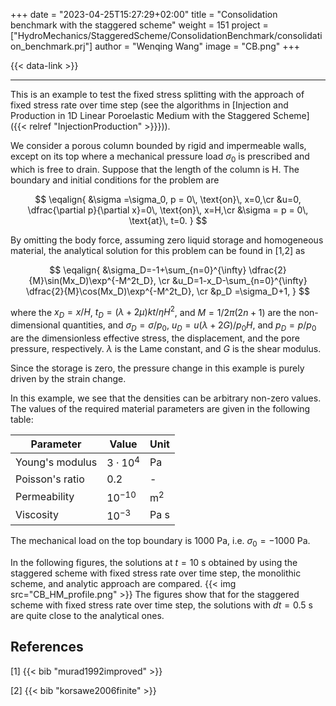 +++
date = "2023-04-25T15:27:29+02:00"
title = "Consolidation benchmark with the staggered scheme"
weight = 151
project = ["HydroMechanics/StaggeredScheme/ConsolidationBenchmark/consolidation_benchmark.prj"]
author = "Wenqing Wang"
image = "CB.png"
+++

{{< data-link >}}

---
This is an example to test the fixed stress splitting with the approach of fixed
 stress rate over time step (see the algorithms in
 [Injection and Production in 1D Linear Poroelastic
  Medium with the Staggered Scheme]({{< relref "InjectionProduction" >}}})).

We consider a porous column bounded by rigid and impermeable walls, except on
its top where a mechanical pressure load $\sigma_0$ is prescribed and which is free to
drain. Suppose that the length of the column is H. The boundary and initial
conditions for the problem are

$$
\eqalign{
&\sigma =\sigma_0, p = 0\, \text{on}\, x=0,\cr
&u=0, \dfrac{\partial p}{\partial x}=0\, \text{on}\, x=H,\cr
&\sigma = p = 0\, \text{at}\, t=0.
}
$$

By omitting the body force, assuming zero liquid storage and homogeneous
 material, the analytical solution for this problem can be found in [1,2] as

$$
\eqalign{
&\sigma_D=-1+\sum_{n=0}^{\infty} \dfrac{2}{M}\sin(Mx_D)\exp^{-M^2t_D}, \cr
&u_D=1-x_D-\sum_{n=0}^{\infty} \dfrac{2}{M}\cos(Mx_D)\exp^{-M^2t_D}, \cr
&p_D =\sigma_D+1,
}
$$

where the $x_D = x/H$, $t_D = (\lambda + 2\mu)kt/\eta H^2$, and $M = 1/2\pi(2n + 1)$
 are the non-dimensional quantities,
and $\sigma_D = \sigma/p_0$, $u_D = u(\lambda + 2 G)/p_0 H$, and $p_D = p/p_0$
 are the dimensionless effective stress, the displacement, and the pore pressure,
respectively. $\lambda$ is the Lame constant, and $G$ is the shear modulus.

Since the storage is zero, the pressure change in this example is purely driven
 by the strain change.

In this example, we see that the densities can be arbitrary
 non-zero values. The values of the required material parameters are given in
 the following table:

| Parameter |Value  |Unit |
|---|---|---|
| Young's modulus  | $3\cdot 10^4$ |Pa   |
| Poisson's ratio  | $0.2$  | -  |
| Permeability  |$10^{-10}$  | $\text{m}^2$  |
| Viscosity | $10^{-3}$ |Pa s|

The mechanical load on the top boundary is 1000 Pa, i.e. $\sigma_0 = -1000$ Pa.

In the following figures, the solutions at $t=10$ s obtained by using the staggered scheme
 with fixed stress rate over time step, the monolithic scheme, and analytic
 approach are compared.
{{< img src="CB_HM_profile.png" >}}
The figures show that for the staggered scheme
 with fixed stress rate over time step, the solutions with $dt=0.5$ s are quite
 close to the analytical ones.

## References

<a id="1">[1]</a>
{{< bib "murad1992improved" >}}

<a id="2">[2]</a>
{{< bib "korsawe2006finite" >}}
